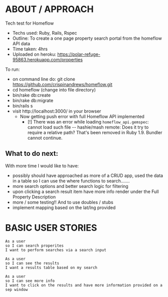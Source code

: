 # ABOUT / APPROACH

Tech test for Homeflow
- Techs used: Ruby, Rails, Rspec
- Outline: To create a one page property search portal from the homeflow API data
- Time taken: 4hrs
- Uploaded on heroku: https://polar-refuge-95863.herokuapp.com/properties

To run:
- on command line do: git clone https://github.com/crispinandrews/homeflow.git
- cd homeflow (change into file directory)
- bin/rake db:create
- bin/rake db:migrate
- bin/rails s
- visit http://localhost:3000/ in your browser
    - Now getting push error with full Homeflow API implemented
      - [!] There was an error while loading `homeflow_api.gemspec`: cannot load such file -- hashie/mash
        remote:  Does it try to require a relative path? That's been removed in Ruby 1.9. Bundler cannot continue.

## What to do next:
With more time I would like to have:
- possibly should have approached as more of a CRUD app, used the data in a table so I can use the where functions to search.......
- more search options and better search logic for filtering
- upon clicking a search result item have more info render under the Full Property Description
- more / some testing!! And to use doubles / stubs
- implement mapping based on the lat/lng provided


# BASIC USER STORIES

```
As a user
so I can search properites
I want to perform searches via a search input
```

```
As a user
so I can see the results
I want a results table based on my search
```
```
As a user
so I can see more info
I want to click on the results and have more information provided on a sep window
```
